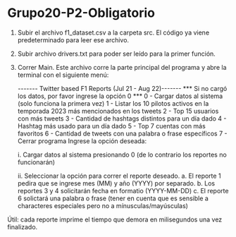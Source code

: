 # Grupo20-P2-Obligatorio


1. Subir el archivo f1_dataset.csv a la carpeta src. El código ya viene predeterminado para leer ese archivo.

2. Subir archivo drivers.txt para poder ser leído para la primer función.

3. Correr Main. Este archivo corre la parte principal del programa y abre la terminal con el siguiente menú:

   ------- Twitter based F1 Reports (Jul 21 - Aug 22)-------
   ***  Si no cargó los datos, por favor ingrese la opción 0  ***
   0 - Cargar datos al sistema (solo funciona la primera vez)
   1 - Listar los 10 pilotos activos en la temporada 2023 más mencionados en los tweets
   2 - Top 15 usuarios con más tweets
   3 - Cantidad de hashtags distintos para un día dado
   4 - Hashtag más usado para un día dado
   5 - Top 7 cuentas con más favoritos
   6 - Cantidad de tweets con una palabra o frase específicos
   7 - Cerrar programa
   Ingrese la opción deseada: 

   i. Cargar datos al sistema presionando 0 (de lo contrario los reportes no funcionarán)

   ii. Seleccionar la opción para correr el reporte deseado.
	a. El reporte 1 pedira que se ingrese mes (MM) y año (YYYY) por separado.
	b. Los reportes 3 y 4 solicitarán fecha en formatio (YYYY-MM-DD)
	c. El reporte 6 solictará una palabra o frase (tener en cuenta que es sensible a characteres especiales pero no a mínusculas/mayúsculas)


  Útil: cada reporte imprime el tiempo que demora en milisegundos una vez finalizado.

